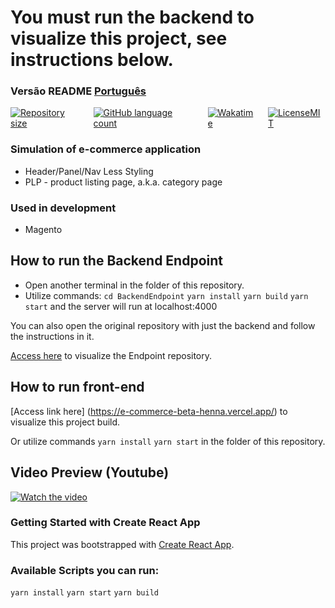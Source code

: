 # You must run the backend to visualize this project, see instructions below.

###  Versão README [Português](./README-pt.md)

<div style="display: flex; gap:1rem;">
<a href="#">
<img alt="Repository size" src="https://img.shields.io/github/repo-size/GusRot/Magento">
</a>
<a href="#">
<img alt="GitHub language count" src="https://img.shields.io/github/languages/count/GusRot/Magento?color=%2304D361" target="blank">
</a>
<a href="#">
<img alt="Wakatime" src="https://wakatime.com/badge/user/04f1420e-9d57-410a-bdc7-d768fb237a52/project/28507fc9-dc3e-4aad-ba20-2527cfec66ac.svg">
</a>
<a href="https://github.com/git/git-scm.com/blob/main/MIT-LICENSE.txt" target="blank">
<img alt="LicenseMIT" src="https://badgen.net/github/license/micromatch/micromatch">
</a>
</div>

### Simulation of e-commerce application

- Header/Panel/Nav Less Styling
- PLP - product listing page, a.k.a. category page

### Used in development

- Magento


## How to run the Backend Endpoint

- Open another terminal in the folder of this repository.
- Utilize commands: `cd BackendEndpoint` `yarn install` `yarn build` `yarn start` and the server will run at localhost:4000

You can also open the original repository with just the backend and follow the instructions in it.

[Access here](https://github.com/scandiweb/junior-react-endpoint) to visualize the Endpoint repository.

## How to run front-end

[Access link here] (https://e-commerce-beta-henna.vercel.app/) to visualize this project build.

Or utilize commands `yarn install` `yarn start` in the folder of this repository.

## Video Preview (Youtube)

[![Watch the video](https://img.youtube.com/vi/So8afPRb9TU/maxresdefault.jpg)](https://youtu.be/So8afPRb9TU)

### Getting Started with Create React App

This project was bootstrapped with [Create React App](https://github.com/facebook/create-react-app).

### Available Scripts you can run:

`yarn install`
`yarn start`
`yarn build`